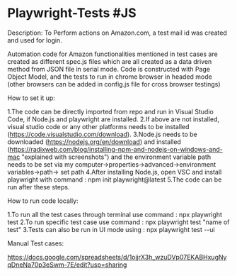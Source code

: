 # Playwright-Tests #JS

Description:
To Perform actions on Amazon.com, a test mail id was created and used for login.

Automation code for Amazon functionalities mentioned in test cases are created as different spec.js files which are all created as a data driven method from JSON file in serial mode.
Code is constructed with Page Object Model, and the tests to run in chrome browser in headed mode (other browsers can be added in config.js file for cross browser testings)

How to set it up:

1.The code can be directly imported from repo and run in Visual Studio Code, if Node.js and playwright are installed.
2.If above are not installed, visual studio code or any other platforms needs to be installed (https://code.visualstudio.com/download).
3.Node.js needs to be downloaded (https://nodejs.org/en/download) and installed (https://radixweb.com/blog/installing-npm-and-nodejs-on-windows-and-mac "explained with screenshots") and the environment variable path needs to be set via my computer->properties->advanced->environment variables->path-> set path
4.After installing Node.js, open VSC and install playwright with command :  npm init playwright@latest
5.The code can be run after these steps.

How to run code locally:

1.To run all the test cases through terminal use command : npx playwright test
2.To run specific test case use command : npx playwright test "name of test"
3.Tests can also be run in UI mode using : npx playwright test --ui


Manual Test cases:

https://docs.google.com/spreadsheets/d/1ojjrX3h_wzuDVp07EKABHxugNyqDneNa70p3eSwm-7E/edit?usp=sharing

